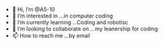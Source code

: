 - 👋 Hi, I’m @A5-10
- 👀 I’m interested in ...in computer coding
- 🌱 I’m currently learning ...Coding and robotisc
- 💞️ I’m looking to collaborate on ...my leanership for coding
- 📫 How to reach me ...by email 

<!---
A5-10/A5-10 is a ✨ special ✨ repository because its `README.md` (this file) appears on your GitHub profile.
You can click the Preview link to take a look at your changes.
--->
